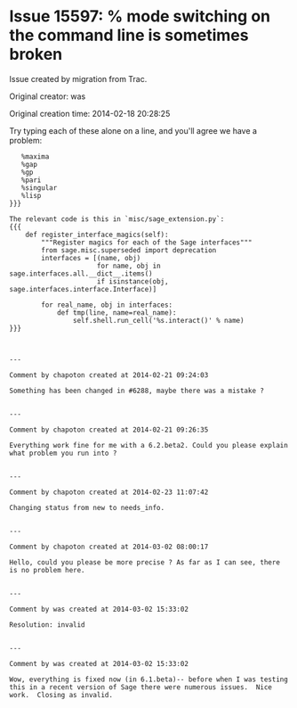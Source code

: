 # Issue 15597: % mode switching on the command line is sometimes broken

Issue created by migration from Trac.

Original creator: was

Original creation time: 2014-02-18 20:28:25

Try typing each of these alone on a line, and you'll agree we have a problem:

```
   %maxima
   %gap
   %gp
   %pari
   %singular
   %lisp
}}}   

The relevant code is this in `misc/sage_extension.py`:
{{{
    def register_interface_magics(self):
        """Register magics for each of the Sage interfaces"""
        from sage.misc.superseded import deprecation
        interfaces = [(name, obj)
                      for name, obj in sage.interfaces.all.__dict__.items()
                      if isinstance(obj, sage.interfaces.interface.Interface)]

        for real_name, obj in interfaces:
            def tmp(line, name=real_name):
                self.shell.run_cell('%s.interact()' % name)
}}}



---

Comment by chapoton created at 2014-02-21 09:24:03

Something has been changed in #6288, maybe there was a mistake ?


---

Comment by chapoton created at 2014-02-21 09:26:35

Everything work fine for me with a 6.2.beta2. Could you please explain what problem you run into ?


---

Comment by chapoton created at 2014-02-23 11:07:42

Changing status from new to needs_info.


---

Comment by chapoton created at 2014-03-02 08:00:17

Hello, could you please be more precise ? As far as I can see, there is no problem here.


---

Comment by was created at 2014-03-02 15:33:02

Resolution: invalid


---

Comment by was created at 2014-03-02 15:33:02

Wow, everything is fixed now (in 6.1.beta)-- before when I was testing this in a recent version of Sage there were numerous issues.  Nice work.  Closing as invalid.
